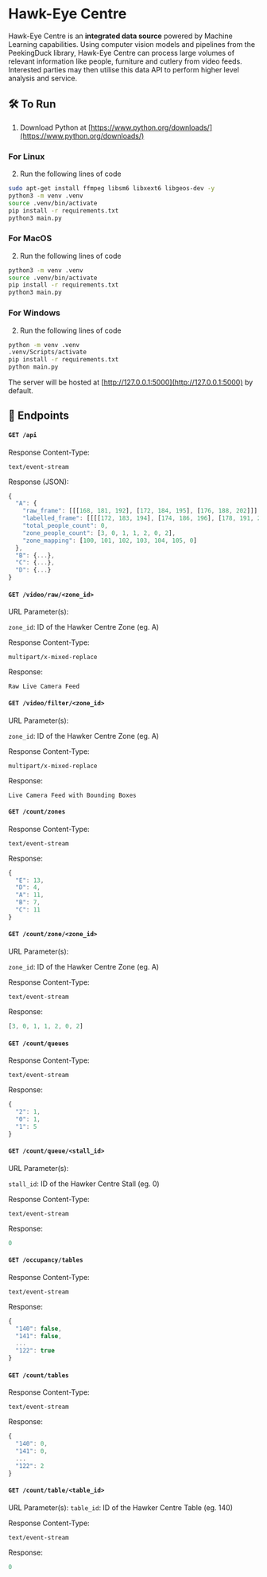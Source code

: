 # Hawk-Eye Centre

Hawk-Eye Centre is an **integrated data source** powered by Machine Learning capabilities. Using computer vision models and pipelines from the PeekingDuck library, Hawk-Eye Centre can process large volumes of relevant information like people, furniture and cutlery from video feeds. Interested parties may then utilise this data API to perform higher level analysis and service. 

## 🛠️ To Run

1. Download Python at [https://www.python.org/downloads/](https://www.python.org/downloads/)

### For Linux
2. Run the following lines of code
```bash
sudo apt-get install ffmpeg libsm6 libxext6 libgeos-dev -y
python3 -m venv .venv
source .venv/bin/activate
pip install -r requirements.txt
python3 main.py
```

### For MacOS
2. Run the following lines of code
```bash
python3 -m venv .venv
source .venv/bin/activate
pip install -r requirements.txt
python3 main.py
```

### For Windows
2. Run the following lines of code 
```bash
python -m venv .venv
.venv/Scripts/activate
pip install -r requirements.txt
python main.py
```

The server will be hosted at [http://127.0.0.1:5000](http://127.0.0.1:5000) by default.

## 🎯 Endpoints

#### `GET /api`

Response Content-Type:
```
text/event-stream
```

Response (JSON):
```js
{
  "A": {
    "raw_frame": [[[168, 181, 192], [172, 184, 195], [176, 188, 202]]],
    "labelled_frame": [[[[172, 183, 194], [174, 186, 196], [178, 191, 201]]]],
    "total_people_count": 0,
    "zone_people_count": [3, 0, 1, 1, 2, 0, 2],
    "zone_mapping": [100, 101, 102, 103, 104, 105, 0]
  },
  "B": {...},
  "C": {...},
  "D": {...}
}
```

#### `GET /video/raw/<zone_id>`
URL Parameter(s):

`zone_id`: ID of the Hawker Centre Zone (eg. A)

Response Content-Type:
```
multipart/x-mixed-replace
```

Response:
```
Raw Live Camera Feed
```

#### `GET /video/filter/<zone_id>`
URL Parameter(s):

`zone_id`: ID of the Hawker Centre Zone (eg. A)

Response Content-Type:
```
multipart/x-mixed-replace
```

Response:
```
Live Camera Feed with Bounding Boxes
```

#### `GET /count/zones`

Response Content-Type:
```
text/event-stream
```

Response:
```js
{
  "E": 13, 
  "D": 4, 
  "A": 11, 
  "B": 7, 
  "C": 11
}
```

#### `GET /count/zone/<zone_id>`
URL Parameter(s):

`zone_id`: ID of the Hawker Centre Zone (eg. A)

Response Content-Type:
```
text/event-stream
```

Response:
```js
[3, 0, 1, 1, 2, 0, 2]
```

#### `GET /count/queues`

Response Content-Type:
```
text/event-stream
```

Response:
```js
{
  "2": 1, 
  "0": 1, 
  "1": 5
}
```

#### `GET /count/queue/<stall_id>`
URL Parameter(s):

`stall_id`: ID of the Hawker Centre Stall (eg. 0)

Response Content-Type:
```
text/event-stream
```

Response:
```js
0
```

#### `GET /occupancy/tables`
Response Content-Type:
```
text/event-stream
```

Response:
```js
{
  "140": false, 
  "141": false, 
  ...
  "122": true
}
```

#### `GET /count/tables`
Response Content-Type:
```
text/event-stream
```

Response:
```js
{
  "140": 0, 
  "141": 0, 
  ...
  "122": 2
}
```

#### `GET /count/table/<table_id>`
URL Parameter(s):
`table_id`: ID of the Hawker Centre Table (eg. 140)

Response Content-Type:
```
text/event-stream
```

Response:
```js
0
```
